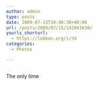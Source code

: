 ```yaml
---
author: admin
type: posts
date: 2009-07-15T10:40:30+00:00
url: /posts/2009/07/15/142041630/
yourls_shorturl:
  - https://lobban.org/i/34
categories:
  - Photos

---
```

<div class="figure">
  <img src="https://andy.lobban.org/photo/1280/142041630/1/n6SoNyvfPpxgubq80YsnngBw" alt="" />
</div>

The only time